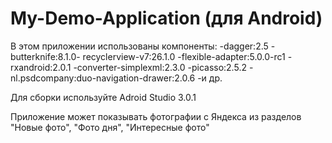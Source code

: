# My-Demo-Application (для Android)
В этом приложении использованы компоненты: 
-dagger:2.5
-butterknife:8.1.0-
recyclerview-v7:26.1.0
-flexible-adapter:5.0.0-rc1
-rxandroid:2.0.1
-converter-simplexml:2.3.0
-picasso:2.5.2
-nl.psdcompany:duo-navigation-drawer:2.0.6 
-и др. 

Для сборки используйте Adroid Studio 3.0.1

Приложение может показывать фотографии с Яндекса из разделов "Новые фото", "Фото дня", "Интересные фото"
